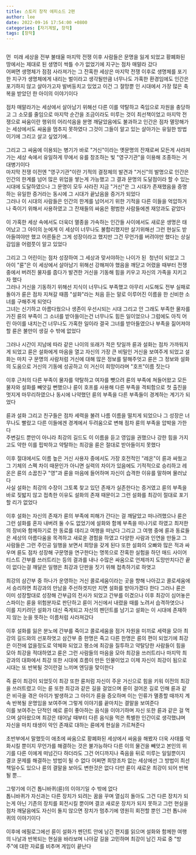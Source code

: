 ```yaml
---
title: 스토리 창작 에피소드 2편
author: lee
date: 2022-09-16 17:54:00 +0800
categories: [자기계발, 창작]
tags: [창작]
---
```


<div data-original-attrs="{&quot;style&quot;:&quot;&quot;}">&nbsp;</div>
<div data-original-attrs="{&quot;style&quot;:&quot;&quot;}">먼&nbsp; 미래 세상을 전부 불태울 마지막 전쟁 이후 사람들은 문명을 잃게 되었고 황폐화된 땅에서는 제대로 된 생명이 싹틀 수가 없었기에 지구는 점차 매말라 갔다</div>
<div data-original-attrs="{&quot;style&quot;:&quot;&quot;}">어쩌면 생명체가 점점 사라져가는 그 잔혹한 세상은 마지막 전쟁 이후로 생명체를 포기한 지구가 생명체에게 내리는 벌이라고 생각될만큼 너무나도 가혹한 환경임에도 인간은 포기하지 않고 살아가고자 발버둥치고 있었고 이건 그 절망뿐 인 시대에서 가장 많은 축복을 받았던 한 아이의 이야기이다</div>
<div data-original-attrs="{&quot;style&quot;:&quot;&quot;}">&nbsp;</div>
<div data-original-attrs="{&quot;style&quot;:&quot;&quot;}">점차 매말라가는 세상에서 살아남기 위해선 다른 이를 약탈하고 죽임으로 자원을 충당하고 그 소모를 줄임으로 마지막 순간을 조금이라도 미루는 것이 최선책이었고 마지막 전쟁으로 싸움이란 행위의 어리석음을 분명 깨달았음에도 불과하고 인간은 점차 멸망해가는 세상에서도 싸움을 멈추지 못하였다 그것이 그들이 알고 있는 살아가는 유일한 방법이기에 그리고 살고 싶었기에...</div>
<div data-original-attrs="{&quot;style&quot;:&quot;&quot;}">&nbsp;</div>
<div data-original-attrs="{&quot;style&quot;:&quot;&quot;}">그리고 그 싸움에 이용되는 병기가 바로 "거신"이라는 옛문명의 잔재로써 모든게 사라져가는 세상 속에서 유일하게 무에서 유를 창조하는 빛 "영구기관"을 이용해 조종하는 거대병기이다&nbsp;</div>
<div data-original-attrs="{&quot;style&quot;:&quot;&quot;}">마지막 전쟁 이전엔 "영구기관"이란 기적의 결정체의 발견과 "거신"의 발명으로 인간은 인간의 한계를 넘어 많은 위업을 쌓는게 가능했고 그 결과 문명의 도달점이라 할 수 있는 시대에 도달하였으나 그 문명이 모두 사라진 지금 "거신"은 그 시대가 존재했음을 증명하는 유일한 증거라는 동시에 그 시대가 끝났음을 증거가 되었다&nbsp;</div>
<div data-original-attrs="{&quot;style&quot;:&quot;&quot;}">그러나 이 시대의 사람들은 인간의 한계를 넘어서기 위한 기적을 다른 이들을 억압하거나 죽이기 위해서 사용하였고 그 잔재들의 싸움은 평범한 사람들에겐 재앙과도 같았다</div>
<div data-original-attrs="{&quot;style&quot;:&quot;&quot;}">&nbsp;</div>
<div data-original-attrs="{&quot;style&quot;:&quot;&quot;}">이 가혹한 세상 속에서도 더욱더 멸종을 가속하는 인간들 사이에서도 새로운 생명은 태어났고 그 아이의 눈에게 이 세상이 너무나도 불합리했지만 살기위해선 그런 현실도 받아들여야만 했고 어른들은 그게 성장이라고 했지만 그건 무언가를 버려야만 했다는 상실감임을 어렴풋이 알고 있었다</div>
<div data-original-attrs="{&quot;style&quot;:&quot;&quot;}">&nbsp;</div>
<div data-original-attrs="{&quot;style&quot;:&quot;&quot;}">그리고 그 어린이는 점차 성장하여 그 세상과 맞서야하는 나이가 된&nbsp; 청년이 되었고 그 아이 "륜"은 이 세상에서 살아남기 위해선 강해져야 했음을 깨닫고 어렸을 때부터 전쟁 중에서 버려진 물자를 줍다가 발견한 거신을 기동해 힘을 키우고 자신의 가족을 지키고자 했다</div>
<div data-original-attrs="{&quot;style&quot;:&quot;&quot;}">그러나 거신을 기동하기 위해선 지식이 너무나도 부족했고 아무리 시도해도 전부 실패로 돌아가 륜은 점차 지쳐갈 때쯤 "설화"라는 처음 듣는 말로 이루어진 이름을 한 신비한 소녀를 구해주게 되엇다</div>
<div data-original-attrs="{&quot;style&quot;:&quot;&quot;}">그녀는 신기하고 아름다웠으나 생존이 우선시되는 시대 그리고 안 그래도 부족한 물자를 가진 륜의 부족이 그 소녀를 받아들이는건 너무나도 힘든 일이었으나 그럼에도 아직 어린 아이를 내치는건 너무나도 가혹한 일이라 결국 그녀를 받아들였으나 부족을 짊어져야할 륜은 불만이 생길 수 밖에 없었다</div>
<div data-original-attrs="{&quot;style&quot;:&quot;&quot;}">&nbsp;</div>
<div data-original-attrs="{&quot;style&quot;:&quot;&quot;}">그러나 시간이 지남에 따라 같은 나이의 또래가 적은 탓일까 륜과 설화는 점차 가까워지게 되었고 륜은 설화에게 마음을 열고 자신의 가장 큰 비밀인 거신을 보여주게 되었고 설화는 마치 구 문명의 사람처럼 거신에 대해 많은 정보를 말해주엇고 륜은 그 정보와 설화의 도움으로 거신의 기동에 성공하고 이 거신이 희망이라며 "호프"이름 짓는다</div>
<div data-original-attrs="{&quot;style&quot;:&quot;&quot;}">&nbsp;</div>
<div data-original-attrs="{&quot;style&quot;:&quot;&quot;}">이후 근처의 다른 부족이 물자를 약탈하고 여자를 뺏으려 륜의 부족에 쳐들어왔고 모든 물자와 설화를 빼앗길 뻔했으나 륜이 호프를 사용해 다른 부족을 격퇴함으로 첫 출진을 멋지게 마무리하였으나 동시에 나약했던 륜의 부족을 다른 부족들이 경계하는 계기가 되었다</div>
<div data-original-attrs="{&quot;style&quot;:&quot;&quot;}">&nbsp;</div>
<div data-original-attrs="{&quot;style&quot;:&quot;&quot;}">륜과 설화 그리고 친구들은 점차 세력을 불려 나름 이름을 떨치게 되었으나 그 성장은 너무나도 빨랐고 다른 이들에겐 경계에서 두려움으로 변해 점차 륜의 부족을 압박을 가한다&nbsp;</div>
<div data-original-attrs="{&quot;style&quot;:&quot;&quot;}">주변길드 뿐만이 아니라 최강의 길드도 이 이름을 듣고 영입을 권했으나 강한 힘을 가지고도 약한 이를 핍박하고 약탈하는 최강을 륜은 절대로 받아들이지 못했다</div>
<div data-original-attrs="{&quot;style&quot;:&quot;&quot;}">&nbsp;</div>
<div data-original-attrs="{&quot;style&quot;:&quot;&quot;}">이후 절대에서도 이름 높은 거신 사용자 중에서도 가장 호전적인 "레온"이 륜과 싸웠고 그 기체의 스펙 차이 때문인가 아니면 실력의 차이가 있음에도 기적적으로 승리하고 레온은 륜의 소꿉친구 "영"과 륜을 마음에 들어하며 자신이 습격한 이유를 말하며 물러났다</div>
<div data-original-attrs="{&quot;style&quot;:&quot;&quot;}">사실 설화는 최강의 수장이 그토록 찾고 있던 존재가 실존한다는 증거였고 륜의 부족을 바로 짖밟지 않고 접촉한 이유도 설화의 존재 때문이고 그런 설화를 최강이 절대로 포기할 리가 없었다</div>
<div data-original-attrs="{&quot;style&quot;:&quot;&quot;}">&nbsp;</div>
<div data-original-attrs="{&quot;style&quot;:&quot;&quot;}">이후 설화는 자신의 존재가 륜의 부족에 피해가 간다는 걸 깨달았고 떠나려했으나 륜은 그런 설화를 혼자 내버려 둘 수도 없었기에 설화와 함께 부족을 떠나기로 하였고 최저한의 장비와 함께하기로 한 동료를 데리고 여행을 떠났다 그리고 그 여행 중에 륜과 동료들은 세상의 아름다움을 목격하고 새로운 경험을 하였고 다양한 사람과 인연을 만들고 그 사람들은 그런 주인공 일행을 보면서 희망을 갖게 된다 또한 설화의 오빠와 많은 적과 싸우며 륜도 점차 성장해 구문명을 연구한다는 명목으로 잔혹한 실험을 하던 매드 사이어티스트 간부를 쓰러트리는 등의 결과를 내나 수많은 싸움으로 언제까지 도망만치다간 끝이 없다는걸 깨달은 일행은 최강과 단판을 짓기 위해 접촉하기로 하엿고</div>
<div data-original-attrs="{&quot;style&quot;:&quot;&quot;}">&nbsp;</div>
<div data-original-attrs="{&quot;style&quot;:&quot;&quot;}">최강의 삼간부 중 하나가 운영하는 거신 콜로세움이라는 곳을 향해 나아갔고 콜로세움에서 승리하면 최강과의 만남을 주선하겟지만 지면 설화를 받아가겠다 한다 그러나 륜은 이미 성장할대로 성장해 간부급의 전사가 되었고 간부를 이겼으나 이후 최강이 심어놓은 스파이는 륜을 위험분자로 판단하고 륜이 거신에서 내렸을 때를 노려서 습격하엿으나&nbsp; 이를 지키려던 설화가 대신 죽게되고 자신의 펜던트를 남기고 설화는 이 시대에 존재하지 않는 눈을 뜻하는 이름처럼 사라져갔다</div>
<div data-original-attrs="{&quot;style&quot;:&quot;&quot;}">&nbsp;</div>
<div data-original-attrs="{&quot;style&quot;:&quot;&quot;}">이후 설화를 잃은 분노에 간부를 죽이고 콜로세움을 점거 자원을 미끼로 세력을 모아 최강의 길드와의 선포하엿고 삼간부 중 한명은 죽고 다른 한명은 륜의 편이 되었기에 최강은 이전에 없을정도로 약체화 되었고 평소에 최강을 질투하고 약탈당한 사람들이 힘을 모아 최강을 적대하였고 륜은 그런 사람들의 마음을 모아 최강을 쓰러트리나 마지막 최강과의 대화에서 최강 또한 시대에 흐름이 만든 인물이었고 이제 자신이 최강이 됨으로 시대는 또 반복될 것이란걸 느끼며 엔딩을 맞이한다</div>
<div data-original-attrs="{&quot;style&quot;:&quot;&quot;}">&nbsp;</div>
<div data-original-attrs="{&quot;style&quot;:&quot;&quot;}">즉 륜이 최강이 되었듯이 최강 또한 륜처럼 자신이 주운 거신으로 힘을 키워 이전의 최강을 쓰러트렸고 이는 륜 또한 최강과 같은 길을 걸었으며 륜이 걸어온 길로 인해 륜과 같은 비극을 겪은 아이가 발생하고 그 아이가 륜을 증오하며 이는 인류가 멸종할 때까지 계속 반복될 운명임을 보여주며 그렇게 이야기를 끝마치는 결말을 보여준다</div>
<div data-original-attrs="{&quot;style&quot;:&quot;&quot;}">이를 보여주는 단적인 예로 륜이 좋아하는 음식을 이야기하며 자신 또한 륜과 같은 걸 먹으며 살아왔으며 최강은 태어날 때부터 다른 음식을 먹은 특별한 인간이로 생각했냐며 자신을 마치 태생이 악인 존재로 대하는 륜에게 현실을 가르쳐준다</div>
<div data-original-attrs="{&quot;style&quot;:&quot;&quot;}">&nbsp;</div>
<div data-original-attrs="{&quot;style&quot;:&quot;&quot;}">초반부에서 말했듯이 애초에 싸움으로 황폐화된 세상에서 싸움을 해봤자 더욱 사태를 악화시킬 뿐이지 무언가를 해결하는 것은 불가능하다 다른 이의 물건을 빼앗고 본인의 위기를 다른 이에게 떠넘긴다 하더라도 그건 어디까지나 죽음을 뒤로 미루는 일일뿐이지 결코 문제를 해결하는 방법이 될 수 없다 어쩌면 희망조차 없는 세상에선 그 방법이 최선책일수도 있으나 륜의 결말을 보아도 변한것은 없다 다만 륜이 새로운 최강이 되어 반복될 뿐...</div>
<div data-original-attrs="{&quot;style&quot;:&quot;&quot;}">&nbsp;</div>
<div data-original-attrs="{&quot;style&quot;:&quot;&quot;}">그렇기에 이건 톱니바퀴(륜)의 이야기일 수 밖에 없다&nbsp;</div>
<div data-original-attrs="{&quot;style&quot;:&quot;&quot;}">톱니바퀴가 자신과는 다른 장치가 되려는 꿈을 꾸며 열심히 돌아도 그건 다른 장치가 되는게 아닌 기존의 장치를 회전시킬 뿐이며 결코 새로운 장치가 되지 못하고 그런 현실을 점차 깨달음에도 자신이 돌지 않으면 장치가 멈추기에 영원히 회전할 뿐인 그런 톱니바퀴의 이야기이다</div>
<div data-original-attrs="{&quot;style&quot;:&quot;&quot;}">&nbsp;</div>
<div data-original-attrs="{&quot;style&quot;:&quot;&quot;}">이후에 에필로그에선 륜이 설화가 펜던트 안에 남긴 편지를 읽으며 설화와 함께한 여행의 나날과 반복되는 현실을 바라보며 나아갈 길을 고민하며 최강이 남긴 자료 중 "방주"에 대한 자료를 비추며 게임이 끝난다</div>